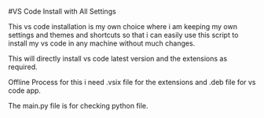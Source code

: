 #VS Code Install with All Settings

This vs code installation is my own choice where i am keeping my own settings and themes and shortcuts so that i can easily use this script to install my vs code in any machine without much changes.

This will directly install vs code latest version and the extensions as required.

Offline Process for this i need .vsix file for the extensions and .deb file for vs code app.

The main.py file is for checking python file.